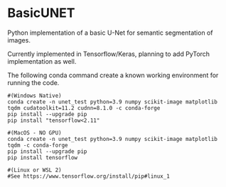 # BasicUNET
Python implementation of a basic U-Net for semantic segmentation of images.

Currently implemented in Tensorflow/Keras, planning to add PyTorch implementation as well.

The following conda command create a known working environment for running the code.


```
#(Windows Native)
conda create -n unet_test python=3.9 numpy scikit-image matplotlib tqdm cudatoolkit=11.2 cudnn=8.1.0 -c conda-forge
pip install --upgrade pip
pip install "tensorflow<2.11"

#(MacOS - NO GPU)
conda create -n unet_test python=3.9 numpy scikit-image matplotlib tqdm -c conda-forge
pip install --upgrade pip
pip install tensorflow

#(Linux or WSL 2)
#See https://www.tensorflow.org/install/pip#linux_1
```


